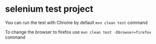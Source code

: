 # selenium test project

You can run the test with Chrome by default `mvn clean test` command

To change the browser to firefox use `mvn clean test -Dbrowser=firefox` command
